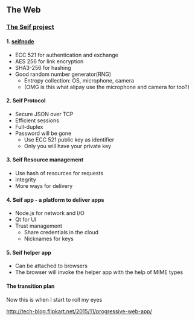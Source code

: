 ## The Web

### [The Seif project](https://www.oreilly.com/ideas/the-seif-project)

#### 1. [seifnode](https://github.com/paypal/seifnode)

* ECC 521 for authentication and exchange
* AES 256 for link encryption
* SHA3-256 for hashing
* Good random number generator(RNG)
  * Entropy collection: OS, microphone, camera
  * (OMG is this what alipay use the microphone and camera for too?)

#### 2. Seif Protocol

* Secure JSON over TCP
* Efficient sessions
* Full-duplex
* Password will be gone
  * Use ECC 521 public key as identifier
  * Only you will have your private key

#### 3. Seif Resource management

* Use hash of resources for requests
* Integrity
* More ways for delivery

#### 4. Seif app - a platform to deliver apps

* Node.js for network and I/O
* Qt for UI
* Trust management
  * Share credentials in the cloud
  * Nicknames for keys

#### 5. Seif helper app

* Can be attached to browsers
* The browser will invoke the helper app with the help of MIME types

#### The transition plan

Now this is when I start to roll my eyes


http://tech-blog.flipkart.net/2015/11/progressive-web-app/
